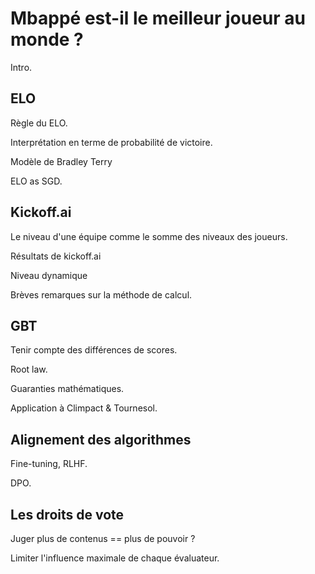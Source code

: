 # Mbappé est-il le meilleur joueur au monde ?

Intro.


## ELO

Règle du ELO.

Interprétation en terme de probabilité de victoire.

Modèle de Bradley Terry

ELO as SGD.


## Kickoff.ai

Le niveau d'une équipe comme le somme des niveaux des joueurs.

Résultats de kickoff.ai

Niveau dynamique

Brèves remarques sur la méthode de calcul.


## GBT

Tenir compte des différences de scores.

Root law.

Guaranties mathématiques.

Application à Climpact & Tournesol.


## Alignement des algorithmes

Fine-tuning, RLHF.

DPO.


## Les droits de vote

Juger plus de contenus == plus de pouvoir ?

Limiter l'influence maximale de chaque évaluateur.


